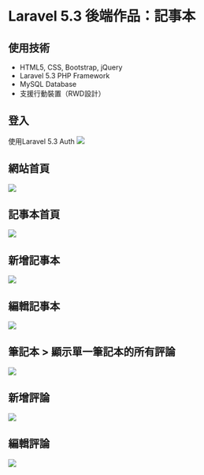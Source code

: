 
# Laravel 5.3 後端作品：記事本

## 使用技術
* HTML5, CSS, Bootstrap, jQuery
* Laravel 5.3 PHP Framework
* MySQL Database
* 支援行動裝置（RWD設計）

## 登入
使用Laravel 5.3 Auth
![](https://github.com/monkeypg/monkeypg.github.io/blob/master/img/Laravel-NotebookApp/login.png)

## 網站首頁
![](https://github.com/monkeypg/monkeypg.github.io/blob/master/img/Laravel-NotebookApp/index.png)

## 記事本首頁
![](https://github.com/monkeypg/monkeypg.github.io/blob/master/img/Laravel-NotebookApp/notebook.png)

## 新增記事本
![](https://github.com/monkeypg/monkeypg.github.io/blob/master/img/Laravel-NotebookApp/create.png)

## 編輯記事本
![](https://github.com/monkeypg/monkeypg.github.io/blob/master/img/Laravel-NotebookApp/update.png)

## 筆記本 > 顯示單一筆記本的所有評論
![](https://github.com/monkeypg/monkeypg.github.io/blob/master/img/Laravel-NotebookApp/note.png)

## 新增評論
![](https://github.com/monkeypg/monkeypg.github.io/blob/master/img/Laravel-NotebookApp/createNote.png)

## 編輯評論
![](https://github.com/monkeypg/monkeypg.github.io/blob/master/img/Laravel-NotebookApp/updateNote.png)
